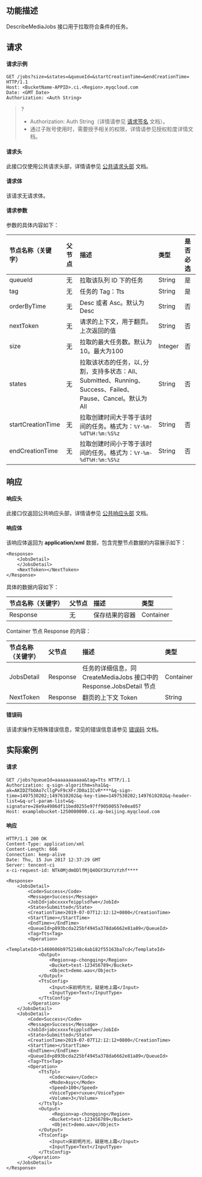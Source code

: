 ## 功能描述

DescribeMediaJobs 接口用于拉取符合条件的任务。

## 请求

#### 请求示例

```shell
GET /jobs?size=&states=&queueId=&startCreationTime=&endCreationTime= HTTP/1.1
Host: <BucketName-APPID>.ci.<Region>.myqcloud.com
Date: <GMT Date>
Authorization: <Auth String>

```


>? 
> - Authorization: Auth String（详情请参见 [请求签名](https://intl.cloud.tencent.com/document/product/436/7778) 文档）。
> - 通过子账号使用时，需要授予相关的权限，详情请参见授权粒度详情文档。
> 



#### 请求头

此接口仅使用公共请求头部，详情请参见 [公共请求头部](https://intl.cloud.tencent.com/document/product/1045/43609) 文档。

#### 请求体

该请求无请求体。

#### 请求参数

参数的具体内容如下：

|节点名称（关键字）|父节点|描述|类型|是否必选|
|:---|:-- |:--|:--|:--|
|queueId|无|拉取该队列 ID 下的任务|String|是|
| tag |无| 任务的 Tag：Tts | String |是|
| orderByTime |无| Desc 或者 Asc。默认为 Desc | String |否|
| nextToken |无| 请求的上下文，用于翻页。上次返回的值 | String |否|
| size |无| 拉取的最大任务数。默认为10。最大为100 | Integer |否|
| states |无| 拉取该状态的任务，以`,`分割，支持多状态：All、Submitted、Running、Success、Failed、Pause、Cancel。默认为 All | String |否|
| startCreationTime |无| 拉取创建时间大于等于该时间的任务。格式为：`%Y-%m-%dT%H:%m:%S%z` | String |否|
| endCreationTime |无| 拉取创建时间小于等于该时间的任务。格式为：`%Y-%m-%dT%H:%m:%S%z` | String |否|

## 响应

#### 响应头

此接口仅返回公共响应头部，详情请参见 [公共响应头部](https://intl.cloud.tencent.com/document/product/1045/43610) 文档。

#### 响应体

该响应体返回为 **application/xml** 数据，包含完整节点数据的内容展示如下：

``` shell
<Response>
    <JobsDetail>
    </JobsDetail>
    <NextToken></NextToken>
</Response>
```

具体的数据内容如下：

|节点名称（关键字）|父节点|描述|类型|
|:---|:-- |:--|:--|
| Response |无| 保存结果的容器 | Container |

Container 节点 Response 的内容：

|节点名称（关键字）|父节点|描述|类型|
|:---|:-- |:--|:--|
| JobsDetail | Response | 任务的详细信息，同 CreateMediaJobs 接口中的 Response.JobsDetail 节点 | Container |
| NextToken | Response | 翻页的上下文 Token | String |

#### 错误码

该请求操作无特殊错误信息，常见的错误信息请参见 [错误码](https://intl.cloud.tencent.com/document/product/1045/43611) 文档。


## 实际案例

#### 请求

```shell
GET /jobs?queueId=aaaaaaaaaaa&tag=Tts HTTP/1.1
Authorization: q-sign-algorithm=sha1&q-ak=AKIDZfbOAo7cllgPvF9cXFrJD0a1ICvR****&q-sign-time=1497530202;1497610202&q-key-time=1497530202;1497610202&q-header-list=&q-url-param-list=&q-signature=28e9a4986df11bed0255e97ff90500557e0ea057
Host: examplebucket-1250000000.ci.ap-beijing.myqcloud.com

```

#### 响应

```shell
HTTP/1.1 200 OK
Content-Type: application/xml
Content-Length: 666
Connection: keep-alive
Date: Thu, 15 Jun 2017 12:37:29 GMT
Server: tencent-ci
x-ci-request-id: NTk0MjdmODlfMjQ4OGY3XzYzYzhf****

<Response>
    <JobsDetail>
        <Code>Success</Code>
        <Message>Success</Message>
        <JobId>jabcxxxxfeipplsdfwe</JobId>
        <State>Submitted</State>
        <CreationTime>2019-07-07T12:12:12+0800</CreationTime>
        <StartTime></StartTime>
        <EndTime></EndTime>
        <QueueId>p893bcda225bf4945a378da6662e81a89</QueueId>
        <Tag>Tts<Tag>
        <Operation>
            <TemplateId>t1460606b9752148c4ab182f55163ba7cd</TemplateId>
            <Output>
                <Region>ap-chongqing</Region>
                <Bucket>test-123456789</Bucket>
                <Object>demo.wav</Object>
            </Output>
            <TtsConfig>
                <Input>床前明月光，疑是地上霜</Input>
                <InputType>Text</InputType>
            </TtsConfig>
        </Operation>
    </JobsDetail>
    <JobsDetail>
        <Code>Success</Code>
        <Message>Success</Message>
        <JobId>jabcxxxxfeipplsdfwe</JobId>
        <State>Submitted</State>
        <CreationTime>2019-07-07T12:12:12+0800</CreationTime>
        <StartTime></StartTime>
        <EndTime></EndTime>
        <QueueId>p893bcda225bf4945a378da6662e81a89</QueueId>
        <Tag>Tts<Tag>
        <Operation>
            <TtsTpl>
                <Codec>wav</Codec>
                <Mode>Asyc</Mode>
                <Speed>100</Speed>
                <VoiceType>ruxue</VoiceType>
                <Volume>3</Volume>
            </TtsTpl>
            <Output>
                 <Region>ap-chongqing</Region>
                <Bucket>test-123456789</Bucket>
                 <Object>demo.wav</Object>
            </Output>
            <TtsConfig>
                <Input>床前明月光，疑是地上霜</Input>
                <InputType>Text</InputType>
            </TtsConfig>
        </Operation>
    </JobsDetail>
</Response>
```


